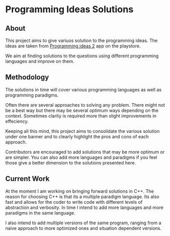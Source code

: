 # Programming Ideas Solutions

## About

This project aims to give variuos solution to the programming ideas. The ideas are taken from [Programming ideas 2](https://play.google.com/store/apps/details?id=com.alansa.ideabag2&hl=en) app on the playstore. 

We aim at finding solutions to the questions using different programming languages and improve on them. 

## Methodology

The solutions in time will cover various programming languages as well as programming paradigms.

Often there are several approaches to solving any problem. There might not be a best way but there may be several optimum ways depending on the context. Sometimes clarity is required more than slight improvements in effeciency.

Keeping all this mind, this project aims to consolidate the various solution under one banner and to clearly highlight the pros and cons of each approach.

Contributors are encouraged to add solutions that may be more optimum or are simpler. You can also add more languages and paradigms if you feel those give a better dimension to the solutions presented here.

## Current Work

At the moment I am working on bringing forward solutions in C++. The reason for choosing C++ is that its a multiple paradigm language. Its also fast and allows for the coder to write code with different levels of abstraction and verbosity. In time I intend to add more languages and more paradigms in the same language.

I also intend to add multiple versions of the same program, ranging from a naive approach to more optimized ones and situation dependent versions.

## 